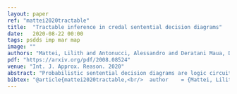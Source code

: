 ```yaml
---
layout: paper
ref: "mattei2020tractable"
title:  "Tractable inference in credal sentential decision diagrams"
date:   2020-08-22 00:00
tags: psdds imp mar map
image: ""
authors: "Mattei, Lilith and Antonucci, Alessandro and Deratani Maua, Denis and Facchini, Alessandro and Llerena, Julissa Villanueva"
pdf: "https://arxiv.org/pdf/2008.08524"
venue: "Int. J. Approx. Reason. 2020"
abstract: "Probabilistic sentential decision diagrams are logic circuits where the inputs of disjunctive gates are annotated by probability values. They allow for a compact representation of joint probability mass functions defined over sets of Boolean variables, that are also consistent with the logical constraints defined by the circuit. The probabilities in such a model are usually “learned” from a set of observations. This leads to overconfident and prior-dependent inferences when data are scarce, unreliable or conflicting. In this work, we develop the credal sentential decision diagrams, a generalisation of their probabilistic counterpart that allows for replacing the local probabilities with (so-called credal) sets of mass functions. These models induce a joint credal set over the set of Boolean variables, that sharply assigns probability zero to states inconsistent with the logical constraints. Three inference algorithms are derived for these models. These allow to compute: (i) the lower and upper probabilities of an observation for an arbitrary number of variables; (ii) the lower and upper conditional probabilities for the state of a single variable given an observation; (iii) whether or not all the probabilistic sentential decision diagrams compatible with the credal specification have the same most probable explanation of a given set of variables given an observation of the other variables. These inferences are tractable, as all the three algorithms, based on bottom-up traversal with local linear programming tasks on the disjunctive gates, can be solved in polynomial time with respect to the circuit size. The first algorithm is always exact, while the remaining two might induce a conservative (outer) approximation in the case of multiply connected circuits. A semantics for this approximation together with an auxiliary algorithm able to decide whether or not the result is exact is also provided together with a brute-force characterization of the exact inference in these cases. For a first empirical validation, we consider a simple application based on noisy seven-segment display images. The credal models are observed to properly distinguish between easy and hard-to-detect instances and outperform other generative models not able to cope with logical constraints."
bibtex: "@article{mattei2020tractable,<br/>  author    = {Mattei, Lilith and Antonucci, Alessandro and Deratani Mau{'{a}}, Denis and Facchini, Alessandro and Llerena, Julissa Villanueva},<br/>  title     = {Tractable inference in credal sentential decision diagrams},<br/>  journal   = {Int. J. Approx. Reason.},<br/>  volume    = {125},<br/>  pages     = {26--48},<br/>  year      = {2020}<br/>}"
---
```

